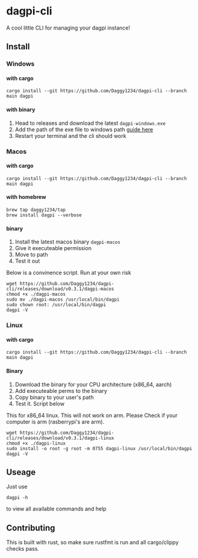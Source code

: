 # dagpi-cli

A cool little CLI for managing your dagpi instance!

## Install

### Windows

#### with cargo

```shell
cargo install --git https://github.com/Daggy1234/dagpi-cli --branch main dagpi
```

#### with binary

1) Head to releases and download the latest `dagpi-windows.exe`
2) Add the path of the exe file to windows path [guide here](https://www.mathworks.com/matlabcentral/answers/94933-how-do-i-edit-my-system-path-in-windows)
3) Restart your terminal and the cli should work

### Macos

#### with cargo

```shell
cargo install --git https://github.com/Daggy1234/dagpi-cli --branch main dagpi
```

#### with homebrew

```shell
brew tap daggy1234/tap
brew install dagpi --verbose
```

#### binary

1) Install the latest macos binary `dagpi-macos`
2) Give it executeable permission 
3) Move to path
4) Test it out

Below is a convinence script. Run at your own risk

```shell
wget https://github.com/Daggy1234/dagpi-cli/releases/download/v0.3.1/dagpi-macos
chmod +x ./dagpi-macos
sudo mv ./dagpi-macos /usr/local/bin/dagpi
sudo chown root: /usr/local/bin/dagpi
dagpi -V
```

### Linux

#### with cargo

```shell
cargo install --git https://github.com/Daggy1234/dagpi-cli --branch main dagpi
```

#### Binary

1) Download the binary for your CPU architecture (x86_64, aarch)
2) Add executeable perms to the binary
3) Copy binary to your user's path
4) Test it. Script below

This for x86_64 linux. This will not work on arm. Please Check if your computer is arm (rasberrypi's are arm).

```shell
wget https://github.com/Daggy1234/dagpi-cli/releases/download/v0.3.1/dagpi-linux
chmod +x ./dagpi-linux
sudo install -o root -g root -m 0755 dagpi-linux /usr/local/bin/dagpi
dagpi -V
```

## Useage

Just use 
```shell
dagpi -h
```

to view all available commands and help

## Contributing

This is built with rust, so make sure rustfmt is run and all cargo/clippy checks pass.


